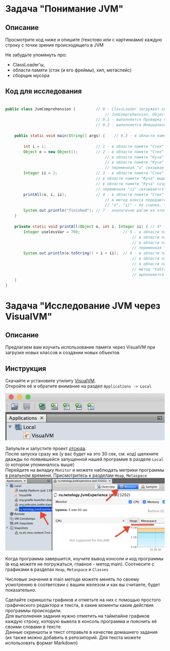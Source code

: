 # Задача "Понимание JVM"

## Описание
Просмотрите код ниже и опишите (текстово или с картинками) каждую строку с точки зрения происходящего в JVM

Не забудьте упомянуть про:
- ClassLoader'ы,
- области памяти (стэк (и его фреймы), хип, метаспейс)
- сборщик мусора

## Код для исследования
```java

public class JvmComprehension {         // 0 - ClassLoader загружает классы в область памяти "Metaspace": 
                                            // JvmComprehension, Object, System, Integer
                                        // 0.1 - выполняется Проверка кода, Подготовка примитивов, Связывание ссылок
                                        // 0.2 - выполняется Инициализация статических полей / методов

    public static void main(String[] args) {    // 0.3 - в области памяти "Стек" выделяется фрейм для метода класса
        
        int i = 1;                      // 1 - в области памяти "Стек" выделяется память под переменную "i" 
        Object o = new Object();        // 2 - в области памяти "Стек" выделяется память под переменную "o"
                                            // в области памяти "Куча" выделяется память под объект "Object"
                                            // в области памяти "Куча" создается новый экземпляр объект "Object" 
                                            // переменная "o" связывается с новым объектом "Object" 
        Integer ii = 2;                 // 3 - в области памяти "Стек" выделяется память под переменную "ii"
                                        // в области памяти "Куча" выделяется память под объект "Integer"
                                        // в области памяти "Куча" создается новый экземпляр объект "Integer" 
                                        // переменная "ii" связывается с новым объектом "Integer" 
        printAll(o, i, ii);             // 4 - в области памяти "Стек" выделяется фрейм для метода класса
                                            // в метод класса передаются переменные:
                                            // "о", "ii" - по ссылке, "i" - по значению
        System.out.println("finished"); // 7 - аналогично шагам из этапа 6 ниже 
    }

    private static void printAll(Object o, int i, Integer ii) { // 4* - в области памяти "Стек" выделяется фрейм для метода класса
        Integer uselessVar = 700;                   // 5 - в области памяти "Стек" выделяется память под переменную "uselessVar"
                                                        // в области памяти "Куча" выделяется память под объект "Integer"
                                                        // в области памяти "Куча" создается новый экземпляр объект "Integer" 
                                                        // переменная "uselessVar" связывается с новым объектом "Integer" 
        System.out.println(o.toString() + i + ii);  // 6 - в области памяти "Стек" выделяется фрейм для метода "println" класса "System"
                                                        // в области памяти "Стек" выделяется фрейм для метода "toString" класса "o"
                                                        // в области памяти "Стек" выделяется переменная "Y" для вычисления аргумента метода "println" класса "System" 
                                                        // метод "toString" выполняется, результат складывается с переменными "i" и "ii", записывается в переменную "Y" 
                                                        // выполняется "println" класса "System" с параметром "Y"
    }
}

```

# Задача "Исследование JVM через VisualVM"

## Описание
Предлагаем вам изучить использование памяти через VisualVM при загрузке новых классов и создании новых объектов

## Инструкция
Скачайте и установите утилиту [VisualVM](https://visualvm.github.io/download.html).  
Откройте её и обратите внимание на раздел `Applications -> Local`

![visualVM-applications-local](visualVM-applications-local.png)

Запульте и запустите проект [отсюда](https://github.com/Arsennikum/jvm-visualvm-experience).  
После запуска сразу же (у вас будет на это 30 сек, см. код) щелкните дважды по появившейся запущенной нашей программе в разделе `Local` (о котором упоминалось выше)  
Перейдите на вкладку `Monitor` и можете наблюдать метрики программы в реальном времени. Присмотритесь к разделам `Heap`, `Metaspace`   
![visualVM-heap-metaspace](visualVM-heap-metaspace.png)

Когда программа завершится, изучите вывод консоли и код программы (в код можете не погружаться, главное - метод main). Соотнесите с графиками в разделах `Heap`, `Metaspace` и `Classes`

Числовые значения в main методе можете менять по своему усмотрению в соответсвии с вашим железом и как вы считаете, будет показательно.

Сделайте скриншоты графиков и отметьте на них с помощью простого графического редактора и текста, в какие моменты какие действия программы происходили.  
Для выполнения задания нужно отметить на таймлайне графиков каждую строку, которую вывела в консоль программа и пояснить её своими словами в тексте  
Данные скриншоты и текст отправьте в качестве домашнего задания (их также можно добавить в репозиторий. Для текста можете использовать формат Markdown)  